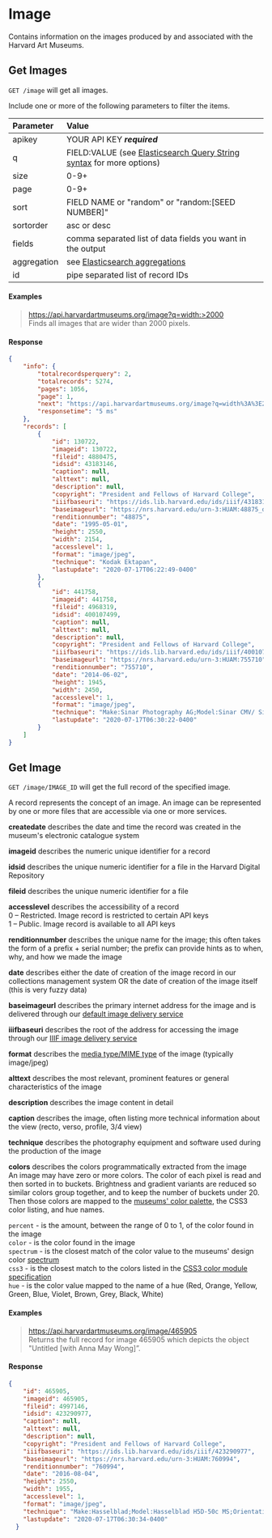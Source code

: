 # Image

Contains information on the images produced by and associated with the Harvard Art Museums. 

## Get Images

`GET /image` will get all images.

Include one or more of the following parameters to filter the items.

| Parameter | Value |
| :--------- | :----- |
| apikey | YOUR API KEY ***required*** |
| q | FIELD:VALUE (see [Elasticsearch Query String syntax](https://www.elastic.co/guide/en/elasticsearch/reference/7.17/query-dsl-query-string-query.html) for more options) |
| size | 0-9+ |
| page | 0-9+ |
| sort | FIELD NAME or "random" or "random:[SEED NUMBER]" |
| sortorder | asc or desc |
| fields | comma separated list of data fields you want in the output |
| aggregation |  see [Elasticsearch aggregations](http://www.elastic.co/guide/en/elasticsearch/reference/7.17/search-aggregations.html#_structuring_aggregations) |
| id | pipe separated list of record IDs |

#### Examples

> https://api.harvardartmuseums.org/image?q=width:>2000  
> Finds all images that are wider than 2000 pixels.  

#### Response

```json
{
    "info": {
        "totalrecordsperquery": 2,
        "totalrecords": 5274,
        "pages": 1056,
        "page": 1,
        "next": "https://api.harvardartmuseums.org/image?q=width%3A%3E2000&page=2&size=2",
        "responsetime": "5 ms"
    },
    "records": [
        {
            "id": 130722,
            "imageid": 130722,
            "fileid": 4880475,
            "idsid": 43183146,
            "caption": null,
            "alttext": null,
            "description": null,
            "copyright": "President and Fellows of Harvard College",
            "iiifbaseuri": "https://ids.lib.harvard.edu/ids/iiif/43183146",
            "baseimageurl": "https://nrs.harvard.edu/urn-3:HUAM:48875_dynmc",
            "renditionnumber": "48875",
            "date": "1995-05-01",
            "height": 2550,
            "width": 2154,
            "accesslevel": 1,
            "format": "image/jpeg",
            "technique": "Kodak Ektapan",
            "lastupdate": "2020-07-17T06:22:49-0400"
        },
        {
            "id": 441758,
            "imageid": 441758,
            "fileid": 4968319,
            "idsid": 400107499,
            "caption": null,
            "alttext": null,
            "description": null,
            "copyright": "President and Fellows of Harvard College",
            "iiifbaseuri": "https://ids.lib.harvard.edu/ids/iiif/400107499",
            "baseimageurl": "https://nrs.harvard.edu/urn-3:HUAM:755710",
            "renditionnumber": "755710",
            "date": "2014-06-02",
            "height": 1945,
            "width": 2450,
            "accesslevel": 1,
            "format": "image/jpeg",
            "technique": "Make:Sinar Photography AG;Model:Sinar CMV/ Sinarback eVolution 75H;Orientation:1;Software:Adobe Photoshop CS5 Macintosh;",
            "lastupdate": "2020-07-17T06:30:22-0400"
        }
    ]
}
```

## Get Image

`GET /image/IMAGE_ID` will get the full record of the specified image.

A record represents the concept of an image. An image can be represented by one or more files that are accessible via one or more services.

**createdate** describes the date and time the record was created in the museum's electronic catalogue system   

**imageid** describes the numeric unique identifier for a record    

**idsid** describes the unique numeric identifier for a file in the Harvard Digital Repository  

**fileid** describes the unique numeric identifier for a file  

**accesslevel** describes the accessibility of a record  
0 – Restricted. Image record is restricted to certain API keys  
1 – Public. Image record is available to all API keys  

**renditionnumber** describes the unique name for the image; this often takes the form of a prefix + serial number; the prefix can provide hints as to when, why, and how we made the image   

**date** describes either the date of creation of the image record in our collections management system OR the date of creation of the image itself (this is very fuzzy data)  

**baseimageurl** describes the primary internet address for the image and is delivered through our [default image delivery service](https://github.com/harvardartmuseums/api-docs#default-service)  

**iiifbaseuri** describes the root of the address for accessing the image through our [IIIF image delivery service](https://github.com/harvardartmuseums/api-docs#iiif)  

**format** describes the [media type/MIME type](https://www.iana.org/assignments/media-types/media-types.xhtml) of the image (typically image/jpeg)  

**alttext** describes the most relevant, prominent features or general characteristics of the image  
 
**description** describes the image content in detail  

**caption** describes the image, often listing more technical information about the view (recto, verso, profile, 3/4 view)  

**technique** describes the photography equipment and software used during the production of the image  

**colors** describes the colors programmatically extracted from the image  
An image may have zero or more colors. The color of each pixel is read and then sorted in to buckets. Brightness and gradient variants are reduced so similar colors group together, and to keep the number of buckets under 20. Then those colors are mapped to the [museums' color palette](https://github.com/harvardartmuseums/api-docs/blob/master/sections/spectrum.md), the CSS3 color listing, and hue names.  

`percent` - is the amount, between the range of 0 to 1, of the color found in the image  
`color` - is the color found in the image  
`spectrum` - is the closest match of the color value to the museums' design color [spectrum](https://github.com/harvardartmuseums/api-docs/blob/master/sections/spectrum.md)  
`css3` - is the closest match to the colors listed in the [CSS3 color module specification](https://www.w3.org/TR/css3-color/)  
`hue` - is the color value mapped to the name of a hue (Red, Orange, Yellow, Green, Blue, Violet, Brown, Grey, Black, White)  


#### Examples

> https://api.harvardartmuseums.org/image/465905  
> Returns the full record for image 465905 which depicts the object "Untitled [with Anna May Wong]”.  

#### Response

```json
{
    "id": 465905,
    "imageid": 465905,
    "fileid": 4997146,
    "idsid": 423290977,
    "caption": null,
    "alttext": null,
    "description": null,
    "copyright": "President and Fellows of Harvard College",
    "iiifbaseuri": "https://ids.lib.harvard.edu/ids/iiif/423290977",
    "baseimageurl": "https://nrs.harvard.edu/urn-3:HUAM:760994",
    "renditionnumber": "760994",
    "date": "2016-08-04",
    "height": 2550,
    "width": 1955,
    "accesslevel": 1,
    "format": "image/jpeg",
    "technique": "Make:Hasselblad;Model:Hasselblad H5D-50c MS;Orientation:1;Software:Adobe Photoshop CS6 (Macintosh);",
    "lastupdate": "2020-07-17T06:30:34-0400"
  }
```
